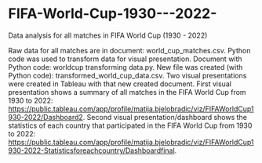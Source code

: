 # FIFA-World-Cup-1930---2022-
Data analysis for all matches in FIFA World Cup (1930 - 2022)

Raw data for all matches are in document: world_cup_matches.csv.
Python code was used to transform data for visual presentation.
Document with Python code: worldcup transforming data.py.
New file was created (with Python code): transformed_world_cup_data.csv.
Two visual presentations were created in Tableau with that new created document.
First visual presentation shows a summary of all matches in the FIFA World Cup from 1930 to 2022: 
https://public.tableau.com/app/profile/matija.bjelobradic/viz/FIFAWorldCup1930-2022/Dashboard2.
Second visual presentation/dashboard shows the statistics of each country that participated in the FIFA World Cup from 1930 to 2022:
https://public.tableau.com/app/profile/matija.bjelobradic/viz/FIFAWorldCup1930-2022-Statisticsforeachcountry/Dashboardfinal.
